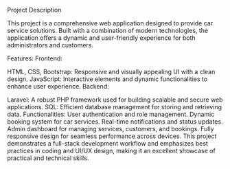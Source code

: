 
Project Description

This project is a comprehensive web application designed to provide car service solutions. Built with a combination of modern technologies, the application offers a dynamic and user-friendly experience for both administrators and customers.

Features:
Frontend:

HTML, CSS, Bootstrap: Responsive and visually appealing UI with a clean design.
JavaScript: Interactive elements and dynamic functionalities to enhance user experience.
Backend:

Laravel: A robust PHP framework used for building scalable and secure web applications.
SQL: Efficient database management for storing and retrieving data.
Functionalities:
User authentication and role management.
Dynamic booking system for car services.
Real-time notifications and status updates.
Admin dashboard for managing services, customers, and bookings.
Fully responsive design for seamless performance across devices.
This project demonstrates a full-stack development workflow and emphasizes best practices in coding and UI/UX design, making it an excellent showcase of practical and technical skills.
